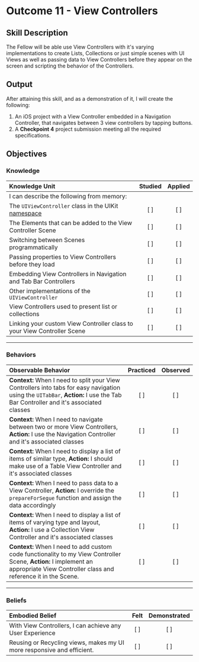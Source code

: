 # Outcome 11 - View Controllers
## Skill Description

The Fellow will be able use View Controllers with it's varying implementations to create Lists, Collections or just simple scenes with UI Views as well as passing data to View Controllers before they appear on the screen and scripting the behavior of the Controllers.

## Output

After attaining this skill, and as a demonstration of it, I will create the following:

1. An iOS project with a View Controller embedded in a Navigation Controller, that navigates between 3 view controllers by tapping buttons.
2. A **Checkpoint 4** project submission meeting all the required specifications.

## Objectives
### Knowledge

| Knowledge Unit   |      Studied      | Applied |
|:-------------|:------------------:|:--------:|
| I can describe the following from memory: | | |
| The `UIViewController` class in the UIKit [namespace](../4%20-%20Object%20Oriented%20Programming/) | [ ] | [ ] |
| The Elements that can be added to the View Controller Scene | [ ] | [ ] |
| Switching between Scenes programmatically | [ ] | [ ] |
| Passing properties to View Controllers before they load | [ ] | [ ] |
| Embedding View Controllers in Navigation and Tab Bar Controllers | [ ] | [ ] |
| Other implementations of the `UIViewController` | [ ] | [ ] |
| View Controllers used to present list or collections | [ ] | [ ] |
| Linking your custom View Controller class to your View Controller Scene | [ ] | [ ] |

------

### Behaviors

| Observable Behavior   |      Practiced      | Observed |
|:-------------|:------------------:|:--------:|
| **Context:** When I need to split your View Controllers into tabs for easy navigation using the `UITabBar`, **Action:** I use the Tab Bar Controller and it's associated classes | [ ] | [ ] |
| **Context:** When I need to navigate between two or more View Controllers, **Action:** I use the Navigation Controller and it's associated classes | [ ] | [ ] |
| **Context:** When I need to display a list of items of similar type, **Action:** I should make use of a Table View Controller and it's associated classes | [ ] | [ ] |
| **Context:** When I need to pass data to a View Controller,  **Action:** I override the `prepareForSegue` function and assign the data accordingly | [ ] | [ ] |
| **Context:** When I need to display a list of items of varying type and layout, **Action:** I use a Collection View Controller and it's associated classes | [ ] | [ ] |
| **Context:** When I need to add custom code functionality to my View Controller Scene, **Action:** I implement an appropriate View Controller class and reference it in the Scene. | [ ] | [ ] |
------

### Beliefs

| Embodied Belief   |      Felt      | Demonstrated |
|:-------------|:------------------:|:--------:|
| With View Controllers, I can achieve any User Experience | [ ] | [ ] |
| Reusing or Recycling views, makes my UI more responsive and efficient. | [ ] | [ ] |
